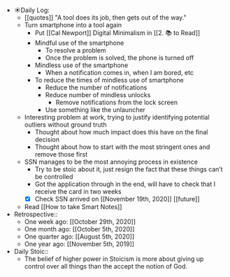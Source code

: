 - ☀️Daily Log:
    - [[quotes]] "A tool does its job, then gets out of the way."
    - Turn smartphone into a tool again
        - Put [[Cal Newport]] Digital Minimalism in [[2. 📚 to Read]]
        - Mindful use of the smartphone
            - To resolve a problem
            - Once the problem is solved, the phone is turned off
        - Mindless use of the smartphone
            - When a notification comes in, when I am bored, etc
        - To reduce the times of mindless use of smartphone
            - Reduce the number of notifications
            - Reduce number of mindless unlocks
                - Remove notifications from the lock screen
            - Use something like the unlauncher
    - Interesting problem at work, trying to justify identifying potential outliers without ground truth
        - Thought about how much impact does this have on the final decision
        - Thought about how to start with the most stringent ones and remove those first
    - SSN manages to be the most annoying process in existence
        - Try to be stoic about it, just resign the fact that these things can’t be controlled
        - Got the application through in the end, will have to check that I receive the card in two weeks
        - [x] Check SSN arrived on [[November 19th, 2020]] [[future]]
    - Read [[How to take Smart Notes]]
- Retrospective::
    - One week ago: [[October 29th, 2020]]
    - One month ago: [[October 5th, 2020]]
    - One quarter ago: [[August 5th, 2020]]
    - One year ago: [[November 5th, 2019]]
- Daily Stoic::
    - The belief of higher power in Stoicism is more about giving up control over all things than the accept the notion of God.
